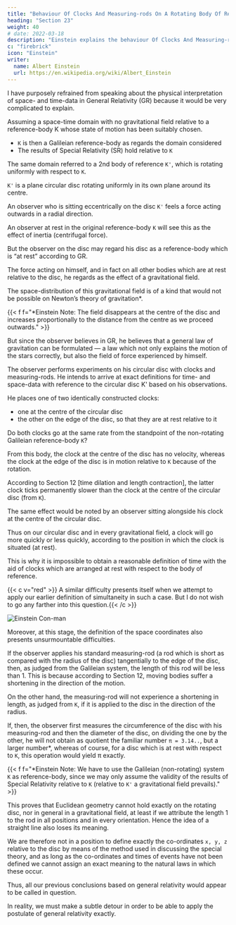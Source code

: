 ```yaml
---
title: "Behaviour Of Clocks And Measuring-rods On A Rotating Body Of Reference"
heading: "Section 23"
weight: 40
# date: 2022-03-18
description: "Einstein explains the behaviour Of Clocks And Measuring-rods On A Rotating Body Of Reference"
c: "firebrick"
icon: "Einstein"
writer:
  name: Albert Einstein
  url: https://en.wikipedia.org/wiki/Albert_Einstein
---
```




I have purposely refrained from speaking about the physical interpretation of space- and time-data in General Relativity (GR) because it would be very complicated to explain. 

Assuming a space-time domain with no gravitational field relative to a reference-body K whose state of motion has been suitably chosen.

- `K` is then a Galileian reference-body as regards the domain considered
- The results of Special Relativity (SR) hold relative to `K`

The same domain referred to a 2nd body of reference `K'`, which is rotating uniformly with respect to `K`. 

`K'` is a plane circular disc rotating uniformly in its own plane around its centre. 

An observer who is sitting eccentrically on the disc `K'` feels a force acting outwards in a radial direction. 

An observer at rest in the original reference-body `K` will see this as the  effect of inertia (centrifugal force).

But the observer on the disc may regard his disc as a reference-body which is “at rest” according to GR. 

The force acting on himself, and in fact on all other bodies which are at rest relative to the disc, he regards as the effect of a gravitational field. 

The space-distribution of this gravitational field is of a kind that would not be possible on Newton’s theory of gravitation*.



{{< f f="*Einstein Note: The field disappears at the centre of the disc and increases proportionally to the distance from the centre as we proceed outwards." >}}


But since the observer believes in GR, he believes that a general law of gravitation can be formulated — a law which not only explains the motion of the stars correctly, but also the field of force experienced by himself.


The observer performs experiments on his circular disc with clocks and measuring-rods. He intends to arrive at exact definitions for time- and space-data with reference to the circular disc K' based on his observations. 

<!-- What will be his experience in this enterprise? -->

He places one of two identically constructed clocks:
- one at the centre of the circular disc
- the other on the edge of the disc, so that they are at rest relative to it

Do both clocks go at the same rate from the standpoint of the non-rotating Galileian reference-body `K`?

From this body, the clock at the centre of the disc has no velocity, whereas the clock at the edge of the disc is in motion relative to `K` because of the rotation. 

According to Section 12 [time dilation and length contraction], the latter clock ticks permanently slower than the clock at the centre of the circular disc (from `K`). 

The same effect would be noted by an observer sitting alongside his clock at the centre of the circular disc. 

Thus on our circular disc and in every gravitational field, a clock will go more quickly or less quickly, according to the position in which the clock is situated (at rest). 

This is why it is impossible to obtain a reasonable definition of time with the aid of clocks which are arranged at rest with respect to the body of reference.


{{< c v="red" >}} A similar difficulty presents itself when we attempt to apply our earlier definition of simultaneity in such a case. But I do not wish to go any farther into this question.{{< /c >}}

![Einstein Con-man](/icons/einbla.png)

Moreover, at this stage, the definition of the space coordinates also presents unsurmountable difficulties.

If the observer applies his standard measuring-rod (a rod which is short as compared with the radius of the disc) tangentially to the edge of the disc, then, as judged from the Galileian system, the length of this rod will be less than 1. This is because according to Section 12, moving bodies suffer a shortening in the direction of the motion.

On the other hand, the measuring-rod will not experience a shortening in length, as judged from `K`, if it is applied to the disc in the direction of the radius.

If, then, the observer first measures the circumference of the disc with his measuring-rod and then the diameter of the disc, on dividing the one by the other, he will not obtain as quotient the familiar number `π = 3.14..`, but a larger number*, whereas of course, for a disc which is at rest with respect to `K`, this operation would yield π exactly. 


{{< f f="*Einstein Note: We have to use the Galileian (non-rotating) system `K` as reference-body, since we may only assume the validity of the results of Special Relativity relative to `K` (relative to `K'` a gravitational field prevails)." >}}


This proves that Euclidean geometry cannot hold exactly on the rotating disc, nor in general in a gravitational field, at least if we attribute the length 1 to the rod in all positions and in every orientation. Hence the idea of a straight line also loses its meaning. 

We are therefore not in a position to define exactly the co-ordinates `x, y, z` relative to the disc by means of the method used in discussing the special theory, and as long as the co-ordinates and times of events have not been defined we cannot assign an exact meaning to the natural laws in which these occur.

Thus, all our previous conclusions based on general relativity would appear to be called in question. 

In reality, we must make a subtle detour in order to be able to apply the postulate of general relativity exactly. 
